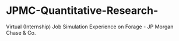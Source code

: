 # JPMC-Quantitative-Research-
Virtual (Internship) Job Simulation Experience on Forage - JP Morgan Chase & Co.
